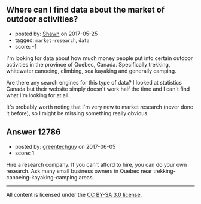 ## Where can I find data about the market of outdoor activities?

- posted by: [Shawn](https://stackexchange.com/users/52837/shawn) on 2017-05-25
- tagged: `market-research`, `data`
- score: -1

<p>I'm looking for data about how much money people put into certain outdoor activities in the province of Quebec, Canada. Specifically trekking, whitewater canoeing, climbing, sea kayaking and generally camping.</p>

<p>Are there any search engines for this type of data? I looked at statistics Canada but their website simply doesn't work half the time and I can't find what I'm looking for at all.</p>

<p>It's probably worth noting that I'm very new to market research (never done it before), so I might be missing something really obvious.</p>



## Answer 12786

- posted by: [greentechguy](https://stackexchange.com/users/5689178/greentechguy) on 2017-06-05
- score: 1

<p>Hire a research company. If you can't afford to hire, you can do your own research. Ask many small business owners in Quebec near trekking-canoeing-kayaking-camping areas.</p>




---

All content is licensed under the [CC BY-SA 3.0 license](https://creativecommons.org/licenses/by-sa/3.0/).
